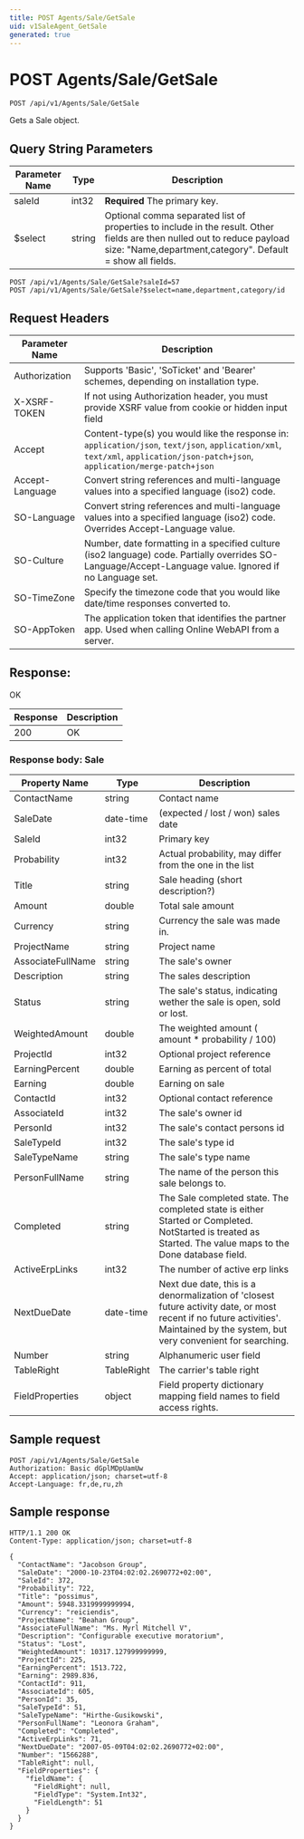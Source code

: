 ```yaml
---
title: POST Agents/Sale/GetSale
uid: v1SaleAgent_GetSale
generated: true
---
```


# POST Agents/Sale/GetSale

```http
POST /api/v1/Agents/Sale/GetSale
```

Gets a Sale object.







## Query String Parameters

| Parameter Name | Type |  Description |
|----------------|------|--------------|
| saleId | int32 | **Required** The primary key. |
| $select | string |  Optional comma separated list of properties to include in the result. Other fields are then nulled out to reduce payload size: "Name,department,category". Default = show all fields. |

```http
POST /api/v1/Agents/Sale/GetSale?saleId=57
POST /api/v1/Agents/Sale/GetSale?$select=name,department,category/id
```


## Request Headers

| Parameter Name | Description |
|----------------|-------------|
| Authorization  | Supports 'Basic', 'SoTicket' and 'Bearer' schemes, depending on installation type. |
| X-XSRF-TOKEN   | If not using Authorization header, you must provide XSRF value from cookie or hidden input field |
| Accept         | Content-type(s) you would like the response in: `application/json`, `text/json`, `application/xml`, `text/xml`, `application/json-patch+json`, `application/merge-patch+json` |
| Accept-Language | Convert string references and multi-language values into a specified language (iso2) code. |
| SO-Language | Convert string references and multi-language values into a specified language (iso2) code. Overrides Accept-Language value. |
| SO-Culture | Number, date formatting in a specified culture (iso2 language) code. Partially overrides SO-Language/Accept-Language value. Ignored if no Language set. |
| SO-TimeZone | Specify the timezone code that you would like date/time responses converted to. |
| SO-AppToken | The application token that identifies the partner app. Used when calling Online WebAPI from a server. |


## Response:

OK

| Response | Description |
|----------------|-------------|
| 200 | OK |

### Response body: Sale

| Property Name | Type |  Description |
|----------------|------|--------------|
| ContactName | string | Contact name |
| SaleDate | date-time | (expected / lost / won) sales date |
| SaleId | int32 | Primary key |
| Probability | int32 | Actual probability, may differ from the one in the list |
| Title | string | Sale heading (short description?) |
| Amount | double | Total sale amount |
| Currency | string | Currency the sale was made in. |
| ProjectName | string | Project name |
| AssociateFullName | string | The sale's owner |
| Description | string | The sales description |
| Status | string | The sale's status, indicating wether the sale is open, sold or lost. |
| WeightedAmount | double | The weighted amount ( amount *  probability / 100) |
| ProjectId | int32 | Optional project reference |
| EarningPercent | double | Earning as percent of total |
| Earning | double | Earning on sale |
| ContactId | int32 | Optional contact reference |
| AssociateId | int32 | The sale's owner id |
| PersonId | int32 | The sale's contact persons id |
| SaleTypeId | int32 | The sale's type id |
| SaleTypeName | string | The sale's type name |
| PersonFullName | string | The name of the person this sale belongs to. |
| Completed | string | The Sale completed state. The completed state is either Started or Completed. NotStarted is treated as Started. The value maps to the Done database field. |
| ActiveErpLinks | int32 | The number of active erp links |
| NextDueDate | date-time | Next due date, this is a denormalization of 'closest future activity date, or most recent if no future activities'. Maintained by the system, but very convenient for searching. |
| Number | string | Alphanumeric user field |
| TableRight | TableRight | The carrier's table right |
| FieldProperties | object | Field property dictionary mapping field names to field access rights. |

## Sample request

```http!
POST /api/v1/Agents/Sale/GetSale
Authorization: Basic dGplMDpUamUw
Accept: application/json; charset=utf-8
Accept-Language: fr,de,ru,zh
```

## Sample response

```http_
HTTP/1.1 200 OK
Content-Type: application/json; charset=utf-8

{
  "ContactName": "Jacobson Group",
  "SaleDate": "2000-10-23T04:02:02.2690772+02:00",
  "SaleId": 372,
  "Probability": 722,
  "Title": "possimus",
  "Amount": 5948.3319999999994,
  "Currency": "reiciendis",
  "ProjectName": "Beahan Group",
  "AssociateFullName": "Ms. Myrl Mitchell V",
  "Description": "Configurable executive moratorium",
  "Status": "Lost",
  "WeightedAmount": 10317.127999999999,
  "ProjectId": 225,
  "EarningPercent": 1513.722,
  "Earning": 2989.836,
  "ContactId": 911,
  "AssociateId": 605,
  "PersonId": 35,
  "SaleTypeId": 51,
  "SaleTypeName": "Hirthe-Gusikowski",
  "PersonFullName": "Leonora Graham",
  "Completed": "Completed",
  "ActiveErpLinks": 71,
  "NextDueDate": "2007-05-09T04:02:02.2690772+02:00",
  "Number": "1566288",
  "TableRight": null,
  "FieldProperties": {
    "fieldName": {
      "FieldRight": null,
      "FieldType": "System.Int32",
      "FieldLength": 51
    }
  }
}
```